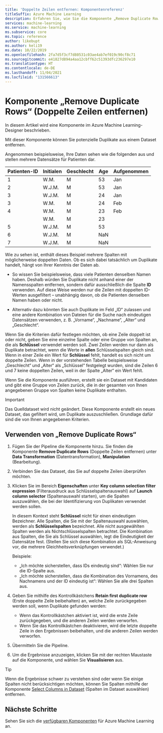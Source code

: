 ```yaml
---
title: 'Doppelte Zeilen entfernen: Komponentenreferenz'
titleSuffix: Azure Machine Learning
description: Erfahren Sie, wie Sie die Komponente „Remove Duplicate Rows“ (Doppelte Zeilen entfernen) in Azure Machine Learning verwenden, um potenzielle Duplikate aus einem Dataset zu entfernen.
services: machine-learning
ms.service: machine-learning
ms.subservice: core
ms.topic: reference
author: likebupt
ms.author: keli19
ms.date: 10/22/2019
ms.openlocfilehash: 2fa7d5f3cf7d80531c03ae4ab7ef019c90cf8c71
ms.sourcegitcommit: e41827d894a4aa12cbff62c51393dfc236297e10
ms.translationtype: HT
ms.contentlocale: de-DE
ms.lasthandoff: 11/04/2021
ms.locfileid: "131566613"
---
```

# <a name="remove-duplicate-rows-component"></a>Komponente „Remove Duplicate Rows“ (Doppelte Zeilen entfernen)

In diesem Artikel wird eine Komponente im Azure Machine Learning-Designer beschrieben.

Mit dieser Komponente können Sie potenzielle Duplikate aus einem Dataset entfernen.

Angenommen beispielsweise, Ihre Daten sehen wie die folgenden aus und stellen mehrere Datensätze für Patienten dar. 

| Patienten-ID | Initialen| Geschlecht|Age|Aufgenommen|
|----|----|----|----|----|
|1|W.M.| M| 53| Jan|
|2| W.J.M.| M| 53| Jan|
|3| W.J.M.| M| 24| Jan|
|3| W.M.| M| 24| Feb|
|4| W.M.| M| 23| Feb|
| | W.M.| M| 23| |
|5| W.J.M.| M| 53| |
|6| W.J.M.| M| NaN| |
|7| W.J.M.| M| NaN| |

Wie zu sehen ist, enthält dieses Beispiel mehrere Spalten mit möglicherweise doppelten Daten. Ob es sich dabei tatsächlich um Duplikate handelt, hängt von Ihrer Kenntnis der Daten ab. 

+ So wissen Sie beispielsweise, dass viele Patienten denselben Namen haben. Deshalb würden Sie Duplikate nicht anhand einer der Namensspalten entfernen, sondern dafür ausschließlich die Spalte **ID** verwenden. Auf diese Weise werden nur die Zeilen mit doppelten ID-Werten ausgefiltert – unabhängig davon, ob die Patienten denselben Namen haben oder nicht.

+ Alternativ dazu könnten Sie auch Duplikate im Feld „ID“ zulassen und eine andere Kombination von Dateien für die Suche nach eindeutigen Datensätzen verwenden, z. B. „Vorname“, „Nachname“, „Alter“ und „Geschlecht“.  

Wenn Sie die Kriterien dafür festlegen möchten, ob eine Zeile doppelt ist oder nicht, geben Sie eine einzelne Spalte oder eine Gruppe von Spalten an, die als **Schlüssel** verwendet werden soll. Zwei Zeilen werden nur dann als Duplikate betrachtet, wenn die Werte in **allen** Schlüsselspalten gleich sind. Wenn in einer Zeile ein Wert für **Schlüssel** fehlt, handelt es sich nicht um doppelte Zeilen. Wenn in der vorstehenden Tabelle beispielsweise „Geschlecht“ und „Alter“ als „Schlüssel“ festgelegt wurden, sind die Zeilen 6 und 7 keine doppelten Zeilen, weil in der Spalte „Alter“ ein Wert fehlt.

Wenn Sie die Komponente ausführen, erstellt sie ein Dataset mit Kandidaten und gibt eine Gruppe von Zeilen zurück, die in der gesamten von Ihnen angegebenen Gruppe von Spalten keine Duplikate enthalten.

> [!IMPORTANT]
> Das Quelldataset wird nicht geändert. Diese Komponente erstellt ein neues Dataset, das gefiltert wird, um Duplikate auszuschließen. Grundlage dafür sind die von Ihnen angegebenen Kriterien.

## <a name="how-to-use-remove-duplicate-rows"></a>Verwenden von „Remove Duplicate Rows“

1. Fügen Sie der Pipeline die Komponente hinzu. Sie finden die Komponente **Remove Duplicate Rows** (Doppelte Zeilen entfernen) unter **Data Transformation** (Datentransformation), **Manipulation** (Bearbeitung).  

2. Verbinden Sie das Dataset, das Sie auf doppelte Zeilen überprüfen möchten.

3. Klicken Sie im Bereich **Eigenschaften** unter **Key column selection filter expression** (Filterausdruck aus Schlüsselspaltenauswahl) auf **Launch column selector** (Spaltenauswahl starten), um die Spalten auszuwählen, die bei der Identifizierung von Duplikaten verwendet werden sollen.

    In diesem Kontext steht **Schlüssel** nicht für einen eindeutigen Bezeichner. Alle Spalten, die Sie mit der Spaltenauswahl auswählen, werden als **Schlüsselspalten** bezeichnet. Alle nicht ausgewählten Spalten werden als Nichtschlüsselspalten betrachtet. Die Kombination aus Spalten, die Sie als Schlüssel auswählen, legt die Eindeutigkeit der Datensätze fest. (Stellen Sie sich diese Kombination als SQL-Anweisung vor, die mehrere Gleichheitsverknüpfungen verwendet.)

    Beispiele:

    + „Ich möchte sicherstellen, dass IDs eindeutig sind“: Wählen Sie nur die ID-Spalte aus.
    + „Ich möchte sicherstellen, dass die Kombination des Vornamens, des Nachnamens und der ID eindeutig ist“: Wählen Sie alle drei Spalten aus.

4. Geben Sie mithilfe des Kontrollkästchens **Retain first duplicate row** (Erste doppelte Zeile beibehalten) an, welche Zeile zurückgegeben werden soll, wenn Duplikate gefunden werden:

    + Wenn das Kontrollkästchen aktiviert ist, wird die erste Zeile zurückgegeben, und die anderen Zeilen werden verworfen. 
    + Wenn Sie das Kontrollkästchen deaktivieren, wird die letzte doppelte Zeile in den Ergebnissen beibehalten, und die anderen Zeilen werden verworfen. 

5. Übermitteln Sie die Pipeline.

6. Um die Ergebnisse anzuzeigen, klicken Sie mit der rechten Maustaste auf die Komponente, und wählen Sie **Visualisieren** aus. 

> [!TIP]
> Wenn die Ergebnisse schwer zu verstehen sind oder wenn Sie einige Spalten nicht berücksichtigen möchten, können Sie Spalten mithilfe der Komponente [Select Columns in Dataset](./select-columns-in-dataset.md) (Spalten im Dataset auswählen) entfernen.

## <a name="next-steps"></a>Nächste Schritte

Sehen Sie sich die [verfügbaren Komponenten](component-reference.md) für Azure Machine Learning an. 